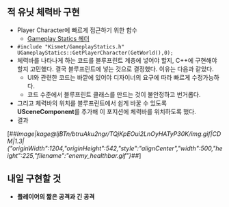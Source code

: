 ## 적 유닛 체력바 구현

-   Player Character에 빠르게 접근하기 위한 함수 
    -   [Gameplay Statics 헤더](https://docs.unrealengine.com/4.27/en-US/API/Runtime/Engine/Kismet/UGameplayStatics/)
-   `#include "Kismet/GameplayStatics.h" UGameplayStatics::GetPlayerCharacter(GetWorld(),0);`
-   체력바를 나타나게 하는 코드를 블루프린트 계층에 넣어야 할지, C++에 구현해야 할지 고민했다. 결국 블루프린트에 넣는 것으로 결정했다. 이유는 다음과 같았다.
    -   UI와 관련한 코드는 바깥에 있어야 디자이너의 요구에 따라 빠르게 수정가능하다.
    -   코드 수준에서 블루프린트 클래스를 만드는 것이 불안정하고 번거롭다.
-   그리고 체력바의 위치를 블루프린트에서 쉽게 바꿀 수 있도록 **USceneComponent**를 추가해 이 포지션에 체력바를 위치하도록 했다.
-   결과

[##_Image|kage@ljBTn/btruAku2ngr/TQjKpEOui2LnOyHATyP30K/img.gif|CDM|1.3|{"originWidth":1204,"originHeight":542,"style":"alignCenter","width":500,"height":225,"filename":"enemy_healthbar.gif"}_##]

## 내일 구현할 것

-   **플레이어의 짧은 공격과 긴 공격**